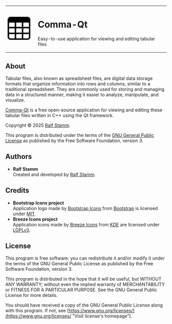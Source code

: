 <!--
SPDX-FileComment: Project Homepage: https://github.com/rstammdev/comma-qt
SPDX-FileCopyrightText: 2025 Ralf Stamm
SPDX-License-Identifier: GPL-3.0-only
-->


<table>
  <tr>
    <td valign="middle"><img src="res/icons/apps/16/comma-qt.svg" alt="Comma-Qt" width="72" height="72"></td>
    <td valign="middle" style="padding-left:16px;"><h1>Comma-Qt</h1><p>Easy-to-use application for viewing and editing tabular files</p></td>
  </tr>
</table>


## About

Tabular files, also known as spreadsheet files, are digital data storage formats that organize information into rows and columns, similar to a traditional spreadsheet. They are commonly used for storing and managing data in a structured manner, making it easier to analyze, manipulate, and visualize.

[Comma-Qt](https://rstammdev.github.io/comma-qt "Visit project's homepage") is a free open-source application for viewing and editing these tabular files written in C++ using the Qt framework.

Copyright &copy; 2025 [Ralf Stamm](https://rstammdev.github.io "Visit organization's homepage").

This program is distributed under the terms of the [GNU General Public License](https://www.gnu.org/licenses/gpl-3.0.en.html "Visit license's homepage") as published by the Free Software Foundation, version 3.


## Authors

- **Ralf Stamm**  
  Created and developed by [Ralf Stamm](https://rstammdev.github.io "Visit contributor's homepage").


## Credits

- **Bootstrap Icons project**  
  Application logo made by [Bootstrap Icons](https://icons.getbootstrap.com "Visit project's homepage") from [Bootstrap](https://getbootstrap.com "Visit organization's homepage") is licensed under [MIT](https://opensource.org/license/mit "Visit license's homepage").
- **Breeze Icons project**  
  Application icons made by [Breeze Icons](https://api.kde.org/frameworks/breeze-icons/html/ "Visit project's homepage") from [KDE](https://kde.org "Visit organization's homepage") are licensed under [LGPLv3](https://www.gnu.org/licenses/lgpl-3.0.en.html "Visit license's homepage").


## License

This program is free software: you can redistribute it and/or modify it under the terms of the GNU General Public License as published by the Free Software Foundation, version 3.

This program is distributed in the hope that it will be useful, but WITHOUT ANY WARRANTY; without even the implied warranty of MERCHANTABILITY or FITNESS FOR A PARTICULAR PURPOSE. See the GNU General Public License for more details.

You should have received a copy of the GNU General Public License along with this program. If not, see [https://www.gnu.org/licenses/](https://www.gnu.org/licenses/ "Visit license's homepage").
